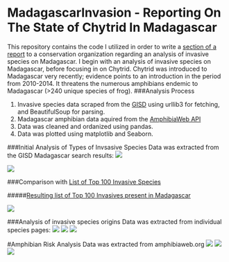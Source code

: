 # MadagascarInvasion - Reporting On The State of Chytrid In Madagascar
This repository contains the code I utilized in order to write a <a target="_blank" href="https://github.com/jpoles1/MadagascarInvasion/raw/master/ChytridReport.pdf">section of a report</a> to a conservation organization regarding an analysis of invasive species on Madagascar. I begin with an analysis of invasive species on Madagascar, before focusing in on Chytrid.
Chytrid was introduced to Madagascar very recently; evidence points to an introduction in the period from 2010-2014. It threatens the numerous amphibians endemic to Madagascar (>240 unique species of frog). 
###Analysis Process
1. Invasive species data scraped from the <a target="_blank" href="http://www.issg.org/database/welcome/">GISD</a> using urllib3 for fetching, and BeautifulSoup for parsing.
2. Madagascar amphibian data aquired from the <a target="_blank" href="http://amphibiaweb.org/ws_locality.html">AmphibiaWeb API</a>
2. Data was cleaned and ordanized using pandas.
3. Data was plotted using matplotlib and Seaborn.

###Initial Analysis of Types of Invsasive Species
Data was extracted from the GISD Madagascar search results:
<a target="_blank" href="http://www.issg.org/database/species/search.asp?sts=sss&st=sss&fr=1&x=41&y=6&sn=&rn=Madagascar&hci=-1&ei=-1&lang=EN"><img src="https://github.com/jpoles1/MadagascarInvasion/raw/master/figures/madagascarsearch.png"></img></a>

<img src="https://github.com/jpoles1/MadagascarInvasion/raw/master/figures/speciestypes.png"></img>

###Comparison with <a target="_blank" href="http://www.issg.org/database/species/search.asp?st=100ss&fr=1&str=&lang=EN">List of Top 100 Invasive Species</a>

#####<a target="_blank" href="https://github.com/jpoles1/MadagascarInvasion/blob/master/worstInvasivesMadagascar.csv">Resulting list of Top 100 Invasives present in Madagascar</a>

<img src="https://github.com/jpoles1/MadagascarInvasion/raw/master/figures/topProp.png"></img>

###Analysis of invasive species origins
Data was extracted from individual species pages:
<a target="_blank" href="http://www.issg.org/database/species/distribution.asp?si=51&fr=1&sts=sss&lang=EN"><img src="https://github.com/jpoles1/MadagascarInvasion/raw/master/figures/native.png"></img></a>
<img src="https://github.com/jpoles1/MadagascarInvasion/raw/master/figures/invasiveorigins.png"></img>
<img src="https://github.com/jpoles1/MadagascarInvasion/raw/master/figures/nativeranges.png"></img>

#Amphibian Risk Analysis
Data was extracted from amphibiaweb.org
<img src="https://github.com/jpoles1/MadagascarInvasion/raw/master/figures/frogIUCN.png"></img>
<img src="https://github.com/jpoles1/MadagascarInvasion/raw/master/figures/frogFamily.png"></img>
<img src="https://github.com/jpoles1/MadagascarInvasion/raw/master/figures/frogGenus.png"></img>

